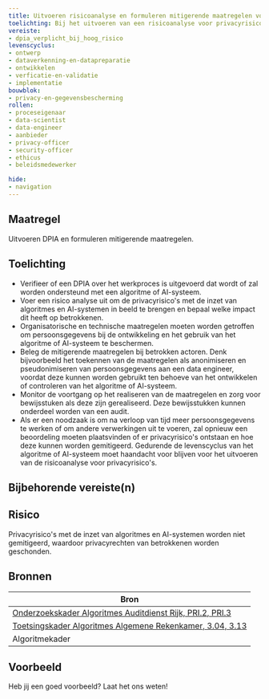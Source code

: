 ```yaml
---
title: Uitvoeren risicoanalyse en formuleren mitigerende maatregelen voor privacyrisico's
toelichting: Bij het uitvoeren van een risicoanalyse voor privacyrisico's is het van belang dat de geïdentificeerde risico's worden vertaald naar concrete, mitigerende maatregelen om persoonsgegevens te beschermen.
vereiste:
- dpia_verplicht_bij_hoog_risico
levenscyclus:
- ontwerp
- dataverkenning-en-datapreparatie
- ontwikkelen
- verficatie-en-validatie
- implementatie
bouwblok:
- privacy-en-gegevensbescherming
rollen:
- proceseigenaar
- data-scientist
- data-engineer
- aanbieder
- privacy-officer
- security-officer
- ethicus
- beleidsmedewerker

hide:
- navigation
---
```


<!-- tags -->

## Maatregel

Uitvoeren DPIA en formuleren mitigerende maatregelen. 

## Toelichting

- Verifieer of een DPIA over het werkproces is uitgevoerd dat wordt of zal worden ondersteund met een algoritme of AI-systeem.
- Voer een risico analyse uit om de privacyrisico's met de inzet van algoritmes en AI-systemen in beeld te brengen en bepaal welke impact dit heeft op betrokkenen.
- Organisatorische en technische maatregelen moeten worden getroffen om persoonsgegevens bij de ontwikkeling en het gebruik van het algoritme of AI-systeem te beschermen.
- Beleg de mitigerende maatregelen bij betrokken actoren. Denk bijvoorbeeld het toekennen van de maatregelen als anonimiseren en pseudonimiseren van persoonsgegevens aan een data engineer, voordat deze kunnen worden gebruikt ten behoeve van het ontwikkelen of controleren van het algoritme of AI-systeem. 
- Monitor de voortgang op het realiseren van de maatregelen en zorg voor bewijsstuken als deze zijn gerealiseerd. Deze bewijsstukken kunnen onderdeel worden van een audit.
- Als er een noodzaak is om na verloop van tijd meer persoonsgegevens te werken of om andere verwerkingen uit te voeren, zal opnieuw een beoordeling moeten plaatsvinden of er privacyrisico's ontstaan en hoe deze kunnen worden gemitigeerd. Gedurende de levenscyclus van het algoritme of AI-systeem moet haandacht voor blijven voor het uitvoeren van de risicoanalyse voor privacyrisico's.


## Bijbehorende vereiste(n)

<!-- list_vereisten_on_maatregelen_page -->


## Risico
Privacyrisico's met de inzet van algoritmes en AI-systemen worden niet gemitigeerd, waardoor privacyrechten van betrokkenen worden geschonden. 


## Bronnen
| Bron                                                                                                                                                                     |
|--------------------------------------------------------------------------------------------------------------------------------------------------------------------------|
| [Onderzoekskader Algoritmes Auditdienst Rijk, PRI.2, PRI.3](https://www.rijksoverheid.nl/documenten/rapporten/2023/07/11/onderzoekskader-algoritmes-adr-2023)|
| [Toetsingskader Algoritmes Algemene Rekenkamer, 3.04, 3.13](https://www.rekenkamer.nl/onderwerpen/algoritmes/documenten/publicaties/2024/05/15/het-toetsingskader-aan-de-slag)|
| Algoritmekader | 

## Voorbeeld

Heb jij een goed voorbeeld? Laat het ons weten!
